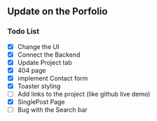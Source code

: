 ## Update on the Porfolio

### Todo List

- [x] Change the UI
- [x] Connect the Backend
- [x] Update Project tab
- [x] 404 page
- [x] implement Contact form
- [x] Toaster styling
- [ ] Add links to the project (like github live demo)
- [x] SinglePost Page
- [ ] Bug with the Search bar
